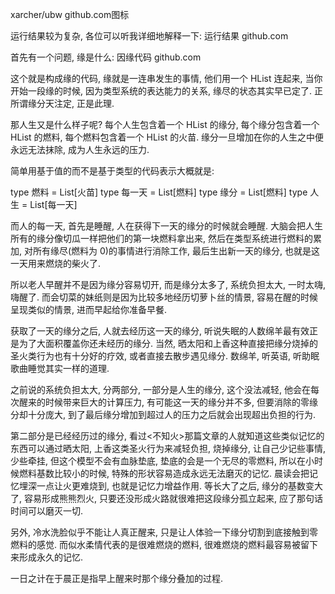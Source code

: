 xarcher/ubw​
github.com图标

运行结果较为复杂, 各位可以听我详细地解释一下:
运行结果​
github.com

首先有一个问题, 缘是什么:
因缘代码​
github.com

这个就是构成缘的代码, 缘就是一连串发生的事情, 他们用一个 HList 连起来, 当你开始一段缘的时候, 因为类型系统的表达能力的关系, 缘尽的状态其实早已定了. 正所谓缘分天注定, 正是此理.

那人生又是什么样子呢? 每个人生包含着一个 HList 的缘分, 每个缘分包含着一个 HList 的燃料, 每个燃料包含着一个 HList 的火苗. 缘分一旦增加在你的人生之中便永远无法抹除, 成为人生永远的压力.

简单用基于值的而不是基于类型的代码表示大概就是:

type 燃料 = List[火苗]
type 每一天 = List[燃料]
type 缘分 = List[燃料]
type 人生 = List[每一天]

而人的每一天, 首先是睡醒, 人在获得下一天的缘分的时候就会睡醒. 大脑会把人生所有的缘分像切瓜一样把他们的第一块燃料拿出来, 然后在类型系统进行燃料的累加, 对所有缘尽(燃料为 0)的事情进行消除工作, 最后生出新一天的缘分, 也就是这一天用来燃烧的柴火了.

所以老人早醒并不是因为缘分容易切开, 而是缘分太多了, 系统负担太大, 一时太嗨, 嗨醒了. 而会切菜的妹纸则是因为比较多地经历切萝卜丝的情景, 容易在醒的时候呈现类似的情景, 进而早起给你准备早餐.

获取了一天的缘分之后, 人就去经历这一天的缘分, 听说失眠的人数绵羊最有效正是为了大面积覆盖你还未经历的缘分. 当然, 晒太阳和上香这种直接把缘分烧掉的圣火类行为也有十分好的疗效, 或者直接去散步遇见缘分. 数绵羊, 听英语, 听助眠歌曲睡觉其实一样的道理.

之前说的系统负担太大, 分两部分, 一部分是人生的缘分, 这个没法减轻, 他会在每次醒来的时候带来巨大的计算压力, 有可能这一天的缘分并不多, 但要消除的零缘分却十分庞大, 到了最后缘分增加到超过人的压力之后就会出现超出负担的行为.

第二部分是已经经历过的缘分, 看过<不知火>那篇文章的人就知道这些类似记忆的东西可以通过晒太阳, 上香这类圣火行为来减轻负担, 烧掉缘分, 让自己少记些事情, 少些牵挂, 但这个模型不会有血脉垫底, 垫底的会是一个无尽的零燃料, 所以在小时候燃料基数比较小的时候, 特殊的形状容易造成永远无法磨灭的记忆. 晨读会把记忆埋深一点让火更难烧到, 也就是记忆力增益作用. 等长大了之后, 缘分的基数变大了, 容易形成熊熊烈火, 只要还没形成火路就很难把这段缘分孤立起来, 应了那句话 时间可以磨灭一切.

另外, 冷水洗脸似乎不能让人真正醒来, 只是让人体验一下缘分切割到底接触到零燃料的感觉. 而似水柔情代表的是很难燃烧的燃料, 很难燃烧的燃料最容易被留下来形成永久的记忆.

一日之计在于晨正是指早上醒来时那个缘分叠加的过程.
